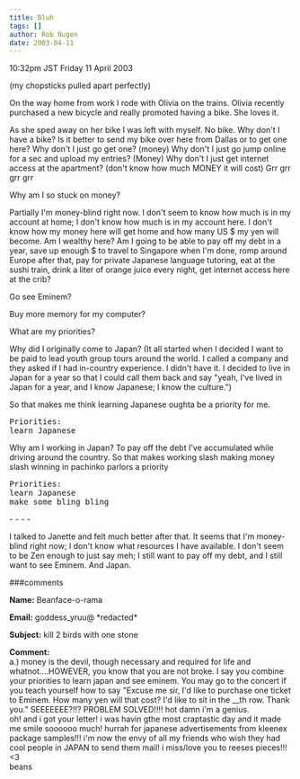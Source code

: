 ```yaml
---
title: Bluh
tags: []
author: Rob Nugen
date: 2003-04-11
---
```


<p class=date>10:32pm JST Friday 11 April 2003</p>

<p class=note>(my chopsticks pulled apart perfectly)</p>

<p>On the way home from work I rode with Olivia on the trains.  Olivia
recently purchased a new bicycle and really promoted having a bike.
She loves it.</p>

<p>As she sped away on her bike I was left with myself.  No bike.  Why
don't I have a bike?  Is it better to send my bike over here from
Dallas or to get one here?  Why don't I just go get one?  (money) Why
don't I just go jump online for a sec and upload my entries? (Money)
Why don't I just get internet access at the apartment? (don't know how
much MONEY it will cost) Grr grr grr grr</p>

<p>Why am I so stuck on money?</p>

<p>Partially I'm money-blind right now.  I don't seem to know how much
is in my account at home; I don't know how much is in my account
here.  I don't know how my money here will get home and how many US $
my yen will become.  Am I wealthy here?  Am I going to be able to pay
off my debt in a year, save up enough $ to travel to Singapore when
I'm done, romp around Europe after that, pay for private Japanese
language tutoring, eat at the sushi train, drink a liter of orange
juice every night, get internet access here at the crib?</p>

<p>Go see Eminem?</p>

<p>Buy more memory for my computer?</p>

<p>What are my priorities?</p>

<p>Why did I originally come to Japan?  (It all started when I decided
I want to be paid to lead youth group tours around the world.  I
called a company and they asked if I had in-country experience.  I
didn't have it.  I decided to live in Japan for a year so that I could
call them back and say "yeah, I've lived in Japan for a year, and I
know Japanese; I know the culture.")</p>

<p>So that makes me think learning Japanese oughta be a priority for
me.</p>

<pre>
Priorities:
learn Japanese
</pre>

<p>Why am I working in Japan?  To pay off the debt I've accumulated
while driving around the country.  So that makes working slash making
money slash winning in pachinko parlors a priority</p>

<pre>
Priorities:
learn Japanese
make some bling bling
</pre>

<p>- - - -</p>

<p>I talked to Janette and felt much better after that.  It seems that
I'm money-blind right now; I don't know what resources I have
available.  I don't seem to be Zen enough to just say meh; I still
want to pay off my debt, and I still want to see Eminem.  And
Japan.</p>

###comments


<p><b>Name:</b> Beanface-o-rama

<p><b>Email:</b> goddess_yruu@ *redacted*

<p><b>Subject:</b> kill 2 birds with one stone

<p><b>Comment:</b>
<br>a.) money is the devil, though necessary and required for life and whatnot....HOWEVER, you know that you are not broke. I say you combine your priorities to learn japan and see eminem.  You may go to the concert if you teach yourself how to say "Excuse me sir, I'd like to purchase one ticket to Eminem. How many yen will that cost? I'd like to sit in the __th row. Thank you." SEEEEEEE?!!? PROBLEM SOLVED!!!! hot damn i'm a genius. <br>
oh! and i got your letter! i was havin gthe most craptastic day and it made me smile soooooo much! hurrah for japanese advertisements from kleenex package samples!!! i'm now the envy of all my friends who wish they had cool people in JAPAN to send them mail! i miss/love you to reeses pieces!!!<br>
<3<br>
beans

